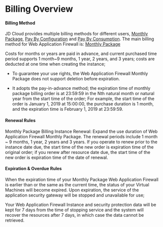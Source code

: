 # Billing Overview
#### Billing Method

JD Cloud provides multiple billing methods for different users, [Monthly Package](http://docs.jdcloud.com/cn/billing/subscription), [Pay By Configuration](http://docs.jdcloud.com/cn/billing/pay-as-you-go) and [Pay By Consumption](http://docs.jdcloud.com/cn/billing/pay-as-you-go). The main billing method for Web Application Firewall is: [Monthly Package](http://docs.jdcloud.com/cn/billing/subscription)

Costs for months or years are paid in advance, and current purchased time period supports 1 month~9 months, 1 year, 2 years, and 3 years; costs are deducted at one time when creating the instance;

- To guarantee your use rights, the Web Application Firewall Monthly Package does not support deletion before expiration.

- It adopts the pay-in-advance method; the expiration time of monthly package billing order is at 23:59:59 in the Nth natural month or natural year from the start time of the order;
  For example, the start time of the order is January 1, 2019 at 15:00:00, the purchase duration is 1 month, and the expiration time is February 1, 2019 at 23:59:59.


#### **Renewal Rules**

Monthly Package Billing Instance Renewal: Expand the use duration of Web Application Firewall Monthly Package. The renewal periods include 1 month ~ 9 months, 1 year, 2 years and 3 years. If you operate to renew prior to the instance date due, the start time of the new order is expiration time of the original order; if you renew after resource date due, the start time of the new order is expiration time of the date of renewal.

#### Expiration & Overdue Rules

When the expiration time of your Monthly Package Web Application Firewall is earlier than or the same as the current time, the status of your Virtual Machines will become expired. Upon expiration, the service of the application security gateway will be stopped and unavailable for use;

Your Web Application Firewall Instance and security protection data will be kept for 7 days from the time of stopping service and the system will recover the resources after 7 days, in which case the data cannot be retrieved.

